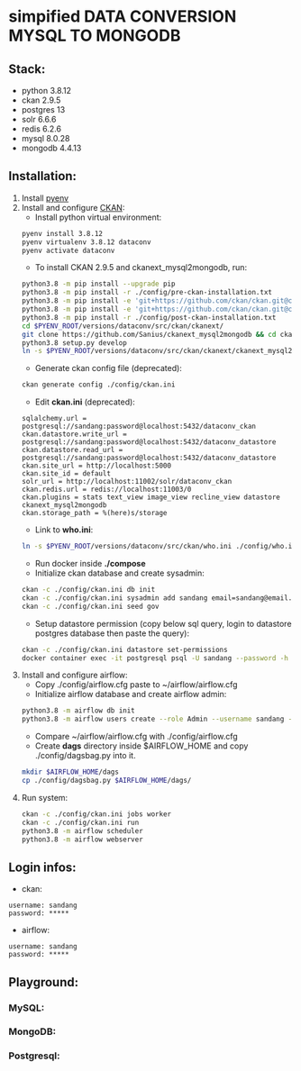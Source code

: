 # simpified DATA CONVERSION MYSQL TO MONGODB 

## Stack:
- python 3.8.12
- ckan 2.9.5
- postgres 13
- solr 6.6.6
- redis 6.2.6
- mysql 8.0.28
- mongodb 4.4.13
## Installation:
1. Install [pyenv](https://github.com/pyenv/pyenv)
1. Install and configure [CKAN](https://docs.ckan.org/en/2.9/maintaining/installing/install-from-source.html):
    - Install python virtual environment:
    ```bash
    pyenv install 3.8.12
    pyenv virtualenv 3.8.12 dataconv
    pyenv activate dataconv
    ```
    - To install CKAN 2.9.5 and ckanext_mysql2mongodb, run:
    ```bash
    python3.8 -m pip install --upgrade pip
    python3.8 -m pip install -r ./config/pre-ckan-installation.txt
    python3.8 -m pip install -e 'git+https://github.com/ckan/ckan.git@ckan-2.9.5#egg=ckan[requirements]'
    python3.8 -m pip install -e 'git+https://github.com/ckan/ckan.git@ckan-2.9.5#egg=ckan[requirements,dev]'
    python3.8 -m pip install -r ./config/post-ckan-installation.txt
    cd $PYENV_ROOT/versions/dataconv/src/ckan/ckanext/
    git clone https://github.com/Sanius/ckanext_mysql2mongodb && cd ckanext_mysql2mongodb
    python3.8 setup.py develop
    ln -s $PYENV_ROOT/versions/dataconv/src/ckan/ckanext/ckanext_mysql2mongodb ../ckanext_mysql2mongodb
    ```
    - Generate ckan config file (deprecated):
    ```bash
    ckan generate config ./config/ckan.ini
    ```
    - Edit **ckan.ini** (deprecated):
    ```
    sqlalchemy.url = postgresql://sandang:password@localhost:5432/dataconv_ckan
    ckan.datastore.write_url = postgresql://sandang:password@localhost:5432/dataconv_datastore
    ckan.datastore.read_url = postgresql://sandang:password@localhost:5432/dataconv_datastore
    ckan.site_url = http://localhost:5000
    ckan.site_id = default
    solr_url = http://localhost:11002/solr/dataconv_ckan
    ckan.redis.url = redis://localhost:11003/0
    ckan.plugins = stats text_view image_view recline_view datastore ckanext_mysql2mongodb
    ckan.storage_path = %(here)s/storage
    ```
    - Link to **who.ini**:
    ```bash
    ln -s $PYENV_ROOT/versions/dataconv/src/ckan/who.ini ./config/who.ini
    ```
    - Run docker inside **./compose**
    - Initialize ckan database and create sysadmin:
    ```bash
    ckan -c ./config/ckan.ini db init
    ckan -c ./config/ckan.ini sysadmin add sandang email=sandang@email.com name=sandang
    ckan -c ./config/ckan.ini seed gov
    ```
    - Setup datastore permission (copy below sql query, login to datastore postgres database then paste the query):
    ```bash
    ckan -c ./config/ckan.ini datastore set-permissions
    docker container exec -it postgresql psql -U sandang --password -h localhost -p 5432 -d datastore
    ```
1. Install and configure airflow:
    - Copy ./config/airflow.cfg paste to ~/airflow/airflow.cfg
    - Initialize airflow database and create airflow admin:
    ```bash
    python3.8 -m airflow db init
    python3.8 -m airflow users create --role Admin --username sandang -f san -l dang --password -e sandang@email.com
    ```
    - Compare ~/airflow/airflow.cfg with ./config/airflow.cfg
    - Create **dags** directory inside $AIRFLOW_HOME and copy ./config/dagsbag.py into it.
    ```bash
    mkdir $AIRFLOW_HOME/dags
    cp ./config/dagsbag.py $AIRFLOW_HOME/dags/
    ```
1. Run system:
    ```bash
    ckan -c ./config/ckan.ini jobs worker
    ckan -c ./config/ckan.ini run
    python3.8 -m airflow scheduler
    python3.8 -m airflow webserver
    ```
## Login infos:
- ckan:
```
username: sandang
password: *****
```
- airflow:
```
username: sandang
password: *****
```
## Playground:
### MySQL:

### MongoDB:

### Postgresql: